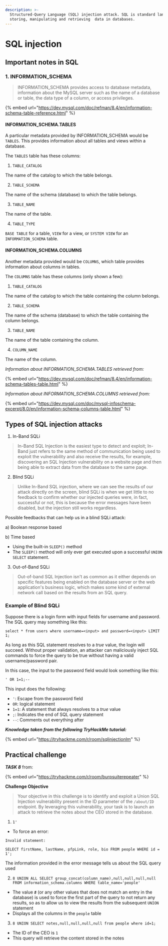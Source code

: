 ```yaml
---
description: >-
  Structured-Query Language (SQL) injection attack. SQL is standard language for
  storing, manipulating and retrieving  data in databases.
---
```


# SQL injection

## Important notes in SQL

### 1. INFORMATION\_SCHEMA&#x20;

> INFORMATION\_SCHEMA provides access to database metadata, information about the MySQL server such as the name of a database or table, the data type of a column, or access privileges.

{% embed url="https://dev.mysql.com/doc/refman/8.4/en/information-schema-table-reference.html" %}

#### INFORMATION\_SCHEMA.TABLES

A particular metadata provided by INFORMATION\_SCHEMA would be `TABLES`. This provides information about all tables and views within a database.

The `TABLES` table has these columns:

1. `TABLE_CATALOG`

The name of the catalog to which the table belongs.&#x20;

2. `TABLE_SCHEMA`

The name of the schema (database) to which the table belongs.

3. `TABLE_NAME`

The name of the table.

4. `TABLE_TYPE`

`BASE TABLE` for a table, `VIEW` for a view, or `SYSTEM VIEW` for an `INFORMATION_SCHEMA` table.

#### INFORMATION\_SCHEMA.COLUMNS

Another metadata provided would be `COLUMNS`, which table provides information about columns in tables.&#x20;

The `COLUMNS` table has these columns (only shown a few):

1. `TABLE_CATALOG`

The name of the catalog to which the table containing the column belongs.&#x20;

2. `TABLE_SCHEMA`

The name of the schema (database) to which the table containing the column belongs.

3. `TABLE_NAME`

The name of the table containing the column.

4. `COLUMN_NAME`

The name of the column.



_Information about INFORMATION\_SCHEMA.TABLES retrieved from:_

{% embed url="https://dev.mysql.com/doc/refman/8.4/en/information-schema-tables-table.html" %}

_Information about INFORMATION\_SCHEMA.COLUMNS retrieved from:_

{% embed url="https://dev.mysql.com/doc/mysql-infoschema-excerpt/8.0/en/information-schema-columns-table.html" %}

## Types of SQL injection attacks

1. In-Band SQLi

> In-Band SQL Injection is the easiest type to detect and exploit; In-Band just refers to the same method of communication being used to exploit the vulnerability and also receive the results, for example, discovering an SQL Injection vulnerability on a website page and then being able to extract data from the database to the same page.

2. Blind SQLi

> Unlike In-Band SQL injection, where we can see the results of our attack directly on the screen, blind SQLi is when we get little to no feedback to confirm whether our injected queries were, in fact, successful or not, this is because the error messages have been disabled, but the injection still works regardless.

Possible feedbacks that can help us in a blind SQLi attack:

a) Boolean response based

b) Time based

* Using the built-in `SLEEP()` method
* The `SLEEP()` method will only ever get executed upon a successful `UNION SELECT` statement.

3. Out-of-Band SQLi

> Out-of-band SQL Injection isn't as common as it either depends on specific features being enabled on the database server or the web application's business logic, which makes some kind of external network call based on the results from an SQL query.

### Example of Blind SQLi

Suppose there is a login form with input fields for username and password. The SQL query may something like this:&#x20;

`select * from users where username=<input> and password=<input> LIMIT 1;`

As long as this SQL statement resolves to a _true_ value, the login will succeed. Without proper validation, an attacker can maliciously inject SQL commands to force the query to be true without having a valid username/password pair.&#x20;

In this case, the input to the password field would look something like this:&#x20;

`' OR 1=1;--`

This input does the following:

* `'`: Escape from the password field
* `OR`: logical statement
* `1=1`: A statement that always resolves to a _true_ value
* `;`: Indicates the end of SQL query statement
* `--`: Comments out everything after



_**Knowledge taken from the following TryHackMe tutorial:**_

{% embed url="https://tryhackme.com/r/room/sqlinjectionlm" %}

## Practical challenge

_**TASK 8**_ from:&#x20;

{% embed url="https://tryhackme.com/r/room/burpsuiterepeater" %}

**Challenge Objective**

> Your objective in this challenge is to identify and exploit a Union SQL Injection vulnerability present in the ID parameter of the `/about/ID` endpoint. By leveraging this vulnerability, your task is to launch an attack to retrieve the notes about the CEO stored in the database.

1. `1'`

* To force an error:&#x20;

`Invalid statement:`&#x20;

`SELECT firstName, lastName, pfpLink, role, bio FROM people WHERE id = 1';`

The information provided in the error message tells us about the SQL query used

2. `8 UNION ALL SELECT group_concat(column_name),null,null,null,null FROM information_schema.columns WHERE table_name='people'`

* The value _**`8`**_ (or any other values that does not match an entry in the database) is used to force the first part of the query to not return any results, so as to allow us to view the results from the subsequent `UNION` statement
* Displays all the columns in the `people` table

3. `8 UNION SELECT notes,null,null,null,null from people where id=1;`

* The ID of the CEO is `1`
* This query will retrieve the content stored in the notes

